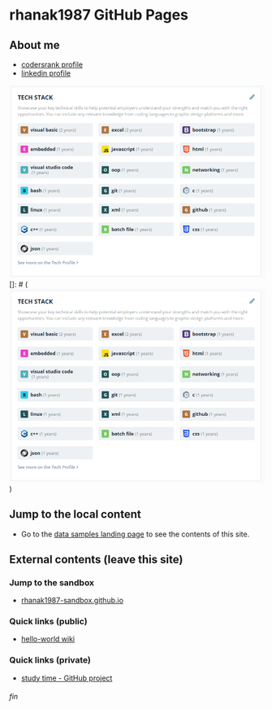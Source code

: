 # rhanak1987 GitHub Pages

## About me
* [codersrank profile](https://profile.codersrank.io/user/rhanak1987/info)
* [linkedin profile](https://www.linkedin.com/in/rhanak1987/)

![tech stack](./img/tech-stack-2020-11-06-061403.png)
[]: # (<img src="./img/tech-stack-2020-11-06-061403.png" alt="">)

## Jump to the local content
* Go to the [data samples landing page](./landing.html) to see the contents of this site.

## External contents (leave this site)

### Jump to the sandbox
* [rhanak1987-sandbox.github.io](https://rhanak1987-sandbox.github.io/)

### Quick links (public)
* [hello-world wiki](https://github.com/rhanak1987-sandbox/hello-world/wiki)

### Quick links (private)
* [study time - GitHub project](https://github.com/orgs/rhanak1987-sandbox/projects/1)

###### fin
